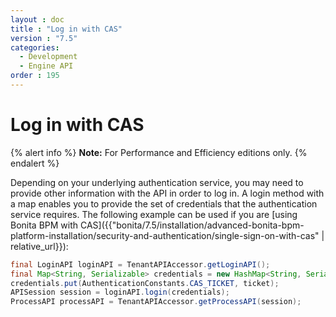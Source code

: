 ```yaml
---
layout : doc
title : "Log in with CAS"
version : "7.5"
categories:
  - Development
  - Engine API
order : 195
---
```

# Log in with CAS

{% alert info %}
**Note:** For Performance and Efficiency editions only.
{% endalert %}

Depending on your underlying authentication service, you may need to provide other information with the API in order to log in. A login method with a map enables you to provide the set of credentials that the authentication service requires. 
The following example can be used if you are [using Bonita BPM with CAS]({{"bonita/7.5/installation/advanced-bonita-bpm-platform-installation/security-and-authentication/single-sign-on-with-cas" | relative_url}}):
```java
final LoginAPI loginAPI = TenantAPIAccessor.getLoginAPI();
final Map<String, Serializable> credentials = new HashMap<String, Serializable>();
credentials.put(AuthenticationConstants.CAS_TICKET, ticket);
APISession session = loginAPI.login(credentials);
ProcessAPI processAPI = TenantAPIAccessor.getProcessAPI(session);
```
